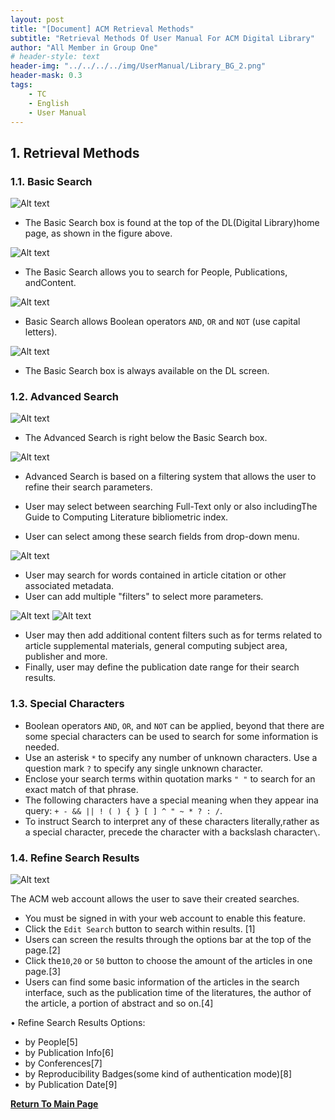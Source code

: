 ```yaml
---
layout: post
title: "[Document] ACM Retrieval Methods"
subtitle: "Retrieval Methods Of User Manual For ACM Digital Library"
author: "All Member in Group One"
# header-style: text
header-img: "../../../../img/UserManual/Library_BG_2.png"
header-mask: 0.3
tags:
    - TC
    - English
    - User Manual
---
```


##  1. <a name='RetrievalMethods'></a>Retrieval Methods

###  1.1. <a name='BasicSearch'></a>Basic Search


![Alt text](../../../../img/UserManual/image-22.png)

- The Basic Search box is found at the top of the DL(Digital Library)home page, as shown in the figure above.

![Alt text](../../../../img/UserManual/image-23.png)

- The Basic Search allows you to search for People, Publications, andContent.

![Alt text](../../../../img/UserManual/image-24.png)

- Basic Search allows Boolean operators ```AND```, ```OR``` and ```NOT``` (use capital letters).

![Alt text](../../../../img/UserManual/image-25.png)

- The Basic Search box is always available on the DL screen.

###  1.2. <a name='AdvancedSearch'></a>Advanced Search

![Alt text](../../../../img/UserManual/image-26.png)

- The Advanced Search is right below the Basic Search box.

![Alt text](../../../../img/UserManual/image-27.png)

- Advanced Search is based on a filtering system that allows the user to refine their search parameters.

- User may select between searching Full-Text only or also includingThe Guide to Computing Literature bibliometric index.

- User can select among these search fields from drop-down menu.

![Alt text](../../../../img/UserManual/image-28.png)

- User may search for words contained in article citation or other associated metadata.
- User can add multiple "filters" to select more parameters.

![Alt text](../../../../img/UserManual/image-29.png)
![Alt text](../../../../img/UserManual/image-30.png)

- User may then add additional content filters such as for terms related to article supplemental materials, general computing subject area, publisher and more.
- Finally, user may define the publication date range for their search results.

###  1.3. <a name='SpecialCharacters'></a>Special Characters

- Boolean operators ```AND```, ```OR```, and ```NOT``` can be applied, beyond that there are some special characters can be used to search for some information is needed.
- Use an asterisk ```*``` to specify any number of unknown characters. Use a question mark ```?``` to specify any single unknown character.
- Enclose your search terms within quotation marks ```" "``` to search for an exact match of that phrase.
- The following characters have a special meaning when they appear ina query: ```+ - && || ! ( ) { } [ ] ^ " ~ * ? : /```.
- To instruct Search to interpret any of these characters literally,rather as a special character, precede the character with a backslash character```\```.

###  1.4. <a name='RefineSearchResults'></a>Refine Search Results

![Alt text](../../../../img/UserManual/image-31.png)

The ACM web account allows the user to save their created searches.

- You must be signed in with your web account to enable this feature.
- Click the ```Edit Search``` button to search within results. [1]
- Users can screen the results through the options bar at the top of the page.[2]
- Click the```10```,```20``` or ```50``` button to choose the amount of the articles in one page.[3]
- Users can find some basic information of the articles in the search interface, such as the publication time of the literatures, the author of the article, a portion of abstract and so on.[4]

• Refine Search Results Options:

- by People[5]
- by Publication Info[6]
- by Conferences[7]
- by Reproducibility Badges(some kind of authentication mode)[8]
- by Publication Date[9]

**[Return To Main Page](../ACM-Index-Page/index.html)**
